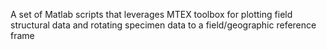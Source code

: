A set of Matlab scripts that leverages MTEX toolbox for plotting field structural data and rotating specimen data to a field/geographic reference frame
